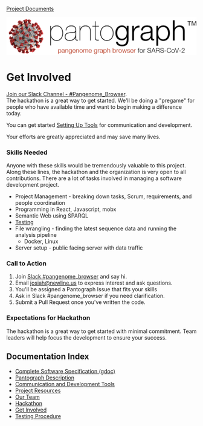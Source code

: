[Project Documents](project.html)

![](img/pantograph.png)


# Get Involved

[Join our Slack Channel - #Pangenome_Browser](https://join.slack.com/share/I010JP8UMFT/nDnNhHyFXEHsPm9upxXSENub/enQtMTAxODc5MDk3MzUzNy1kNzY2MDU4NWVmMjdmNjI1NGM3NTc3ZTE2ZTNiNjU2MTA4MzExOTNmNzgyZTdlMzlkNjdmNWNlODZhNWRhZjlj).  
The hackathon is a great way to get started. We'll be doing a "pregame" for people who have available time and want to begin making a difference today.

You can get started [Setting Up Tools](tools.html) for communication and development.

Your efforts are greatly appreciated and may save many lives.

### Skills Needed

Anyone with these skills would be tremendously valuable to this project. Along these lines, the hackathon and the organization is very open to all contributions. There are a lot of tasks involved in managing a software development project.

* Project Management - breaking down tasks, Scrum, requirements, and people coordination
* Programming in React, Javascript, mobx
* Semantic Web using SPARQL
* [Testing](testing.html)
* File wrangling - finding the latest sequence data and running the analysis pipeline
    * Docker, Linux
* Server setup - public facing server with data traffic  


### Call to Action
1. Join [Slack #pangenome_browser](https://join.slack.com/t/virtualbiohac-xt62674/shared_invite/zt-cuur40oj-wdrVz50NocwVrH7vgKTdPg) and say hi.
1. Email josiah@newline.us to express interest and ask questions.
2. You'll be assigned a Pantograph Issue that fits your skills
3. Ask in Slack #pangenome_browser if you need clarification.
5. Submit a Pull Request once you've written the code.

### Expectations for Hackathon

The hackathon is a great way to get started with minimal commitment. Team leaders will help focus the development to ensure your success.


## Documentation Index
* [Complete Software Specification (gdoc)](https://docs.google.com/document/d/1NEYkRS6Ux1w_v0Soe74FeOAMOxGHOzDun00LdjMi-74/edit?usp=sharing)
* [Pantograph Description](pantograph.html)
* [Communication and Development Tools](tools.html)
* [Project Resources](project.html)
* [Our Team](https://docs.google.com/document/d/19SHq1P6aWBLKxJbMytW-qZEabWLtYVhoBU09C0uZlV8/edit?usp=sharing)
* [Hackathon](hackathon.html)
* [Get Involved](getinvolved.html)
* [Testing Procedure](testing.html)
